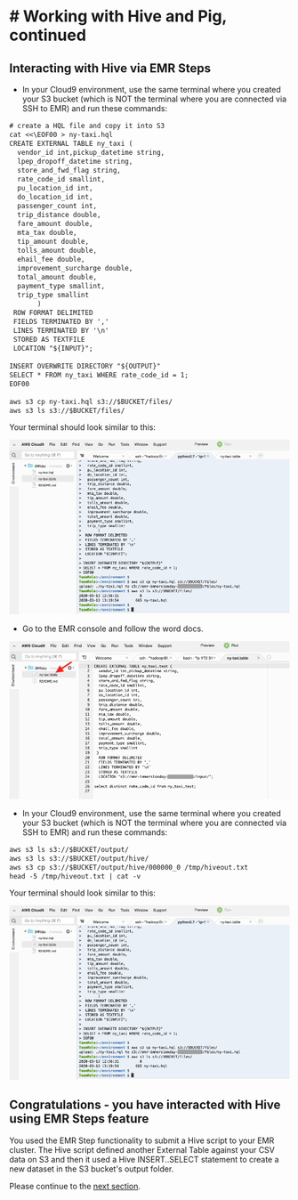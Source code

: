 # # Working with Hive and Pig, continued

## Interacting with Hive via EMR Steps

* In your Cloud9 environment, use the same terminal where you created your S3 bucket (which is NOT the terminal where you are connected via SSH to EMR) and run these commands:

```
# create a HQL file and copy it into S3
cat <<\EOF00 > ny-taxi.hql
CREATE EXTERNAL TABLE ny_taxi (
  vendor_id int,pickup_datetime string,
  lpep_dropoff_datetime string,
  store_and_fwd_flag string,
  rate_code_id smallint,
  pu_location_id int,
  do_location_id int,
  passenger_count int,
  trip_distance double,
  fare_amount double,
  mta_tax double,
  tip_amount double,
  tolls_amount double,
  ehail_fee double,
  improvement_surcharge double,
  total_amount double,
  payment_type smallint,
  trip_type smallint
       )
 ROW FORMAT DELIMITED
 FIELDS TERMINATED BY ','
 LINES TERMINATED BY '\n'
 STORED AS TEXTFILE
 LOCATION "${INPUT}";

INSERT OVERWRITE DIRECTORY "${OUTPUT}"
SELECT * FROM ny_taxi WHERE rate_code_id = 1;
EOF00

aws s3 cp ny-taxi.hql s3://$BUCKET/files/
aws s3 ls s3://$BUCKET/files/

```

Your terminal should look similar to this:

![screenshot](images/H7.png)

* Go to the EMR console and follow the word docs.

![screenshot](images/H4.png)

* In your Cloud9 environment, use the same terminal where you created your S3 bucket (which is NOT the terminal where you are connected via SSH to EMR) and run these commands:

```
aws s3 ls s3://$BUCKET/output/
aws s3 ls s3://$BUCKET/output/hive/
aws s3 cp s3://$BUCKET/output/hive/000000_0 /tmp/hiveout.txt
head -5 /tmp/hiveout.txt | cat -v

```
Your terminal should look similar to this:

![screenshot](images/H7.png)


## Congratulations - you have interacted with Hive using EMR Steps feature
You used the EMR Step functionality to submit a Hive script to your EMR cluster.  The Hive script defined another External Table against your CSV data on S3 and then it used a Hive INSERT..SELECT statement to create a new dataset in the S3 bucket's output folder.

Please continue to the [next section](L2d-PigStep.md).
